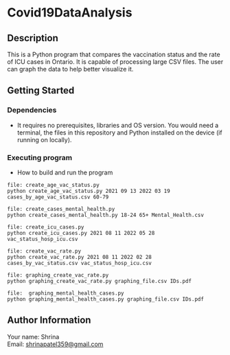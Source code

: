 # Covid19DataAnalysis

## Description

This is a Python program that compares the vaccination status and the rate of ICU cases in Ontario. It is capable of processing large CSV files. The user can graph the data to help better visualize it. 

## Getting Started
### Dependencies

* It requires no prerequisites, libraries and OS version. You would need a terminal, the files in this repository and Python installed on the device (if running on locally). 

### Executing program

* How to build and run the program
```
file: create_age_vac_status.py
python create_age_vac_status.py 2021 09 13 2022 03 19 cases_by_age_vac_status.csv 60-79

file: create_cases_mental_health.py
python create_cases_mental_health.py 18-24 65+ Mental_Health.csv 

file: create_icu_cases.py
python create_icu_cases.py 2021 08 11 2022 05 28 vac_status_hosp_icu.csv

file: create_vac_rate.py
python create_vac_rate.py 2021 08 11 2022 02 28 cases_by_vac_status.csv vac_status_hosp_icu.csv

file: graphing_create_vac_rate.py
python graphing_create_vac_rate.py graphing_file.csv IDs.pdf

file:  graphing_mental_health_cases.py
python graphing_mental_health_cases.py graphing_file.csv IDs.pdf

```

## Author Information
Your name: Shrina<br />
Email: shrinapatel359@gmail.com
